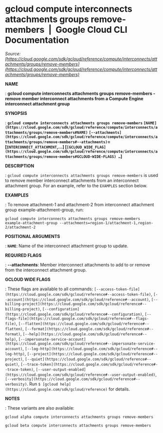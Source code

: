 # gcloud compute interconnects attachments groups remove-members  |  Google Cloud CLI Documentation

*Source: [https://cloud.google.com/sdk/gcloud/reference/compute/interconnects/attachments/groups/remove-members](https://cloud.google.com/sdk/gcloud/reference/compute/interconnects/attachments/groups/remove-members)*

**NAME**

: **gcloud compute interconnects attachments groups remove-members - remove member interconnect attachments from a Compute Engine interconnect attachment group**

**SYNOPSIS**

: **`gcloud compute interconnects attachments groups remove-members` `[NAME](https://cloud.google.com/sdk/gcloud/reference/compute/interconnects/attachments/groups/remove-members#NAME)` `[--attachments](https://cloud.google.com/sdk/gcloud/reference/compute/interconnects/attachments/groups/remove-members#--attachments)`=[`INTERCONNECT_ATTACHMENT`,…] [`[GCLOUD_WIDE_FLAG](https://cloud.google.com/sdk/gcloud/reference/compute/interconnects/attachments/groups/remove-members#GCLOUD-WIDE-FLAGS) …`]**

**DESCRIPTION**

: `gcloud compute interconnects attachments groups remove-members` is
used to remove member interconnect attachments from an interconnect attachment
group.
For an example, refer to the `EXAMPLES` section below.

**EXAMPLES**

: To remove attachment-1 and attachment-2 from interconnect attachment group
example-attachment-group, run:

```
gcloud compute interconnects attachments groups remove-members example-attachment-group --attachments=region-1/attachment-1,region-2/attachment-2
```

**POSITIONAL ARGUMENTS**

: **`NAME`**:
Name of the interconnect attachment group to update.

**REQUIRED FLAGS**

: **--attachments**:
Member interconnect attachments to add to or remove from the interconnect
attachment group.

**GCLOUD WIDE FLAGS**

: These flags are available to all commands: `[--access-token-file](https://cloud.google.com/sdk/gcloud/reference#--access-token-file)`,
`[--account](https://cloud.google.com/sdk/gcloud/reference#--account)`, `[--billing-project](https://cloud.google.com/sdk/gcloud/reference#--billing-project)`,
`[--configuration](https://cloud.google.com/sdk/gcloud/reference#--configuration)`,
`[--flags-file](https://cloud.google.com/sdk/gcloud/reference#--flags-file)`,
`[--flatten](https://cloud.google.com/sdk/gcloud/reference#--flatten)`, `[--format](https://cloud.google.com/sdk/gcloud/reference#--format)`, `[--help](https://cloud.google.com/sdk/gcloud/reference#--help)`, `[--impersonate-service-account](https://cloud.google.com/sdk/gcloud/reference#--impersonate-service-account)`,
`[--log-http](https://cloud.google.com/sdk/gcloud/reference#--log-http)`,
`[--project](https://cloud.google.com/sdk/gcloud/reference#--project)`, `[--quiet](https://cloud.google.com/sdk/gcloud/reference#--quiet)`, `[--trace-token](https://cloud.google.com/sdk/gcloud/reference#--trace-token)`, `[--user-output-enabled](https://cloud.google.com/sdk/gcloud/reference#--user-output-enabled)`,
`[--verbosity](https://cloud.google.com/sdk/gcloud/reference#--verbosity)`.
Run `$ [gcloud help](https://cloud.google.com/sdk/gcloud/reference)` for details.

**NOTES**

: These variants are also available:

```
gcloud alpha compute interconnects attachments groups remove-members
```

```
gcloud beta compute interconnects attachments groups remove-members
```